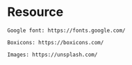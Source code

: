 # Resource

    Google font: https://fonts.google.com/

    Boxicons: https://boxicons.com/

    Images: https://unsplash.com/
